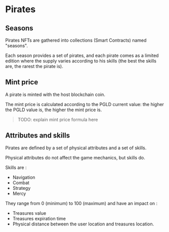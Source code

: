 # Pirates

## Seasons

Pirates NFTs are gathered into collections (Smart Contracts) named "seasons".

Each season provides a set of pirates, and each pirate comes as a limited edition where the supply varies according to his skills (the best the skills are, the rarest the pirate is).

## Mint price

A pirate is minted with the host blockchain coin.

The mint price is calculated according to the PGLD current value: the higher the PGLD value is, the higher the mint price is.

> TODO: explain mint price formula here

## Attributes and skills

Pirates are defined by a set of physical attributes and a set of skills.

Physical attributes do not affect the game mechanics, but skills do.

Skills are :
- Navigation
- Combat
- Strategy
- Mercy

They range from 0 (minimum) to 100 (maximum) and have an impact on :
- Treasures value
- Treasures expiration time
- Physical distance between the user location and treasures location.
